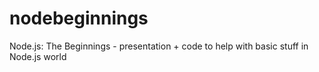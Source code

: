 nodebeginnings
==============

Node.js: The Beginnings - presentation + code to help with basic stuff in Node.js world